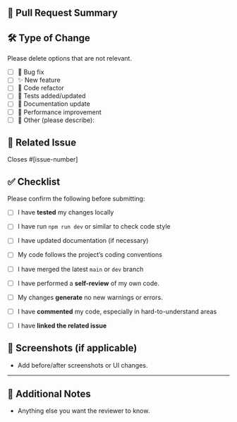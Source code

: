 ## 📌 Pull Request Summary

<!-- 
A short description of the changes you're making.
Example: 
Fixed a bug where the food items can be deleted.
-->

## 🛠️ Type of Change

Please delete options that are not relevant.

- [ ] 🐛 Bug fix  
- [ ] ✨ New feature  
- [ ] 🧹 Code refactor  
- [ ] 🧪 Tests added/updated  
- [ ] 📄 Documentation update  
- [ ] 🚀 Performance improvement  
- [ ] 🔧 Other (please describe):

## 🔗 Related Issue

Closes #[issue-number]  
<!-- Example: Closes #12 -->



## ✅ Checklist

Please confirm the following before submitting:

- [ ] I have **tested** my changes locally
- [ ] I have run `npm run dev` or similar to check code style
- [ ] I have updated documentation (if necessary)
- [ ] My code follows the project’s coding conventions
- [ ] I have merged the latest `main` or `dev` branch
- [ ] I have performed a **self-review** of my own code.
- [ ] My changes **generate** no new warnings or errors.
- [ ] I have **commented** my code, especially in hard-to-understand areas
-  [ ] I have **linked the related issue**



## 📸 Screenshots (if applicable)


* Add before/after screenshots or UI changes.



---
## 🧠 Additional Notes

- Anything else you want the reviewer to know.


